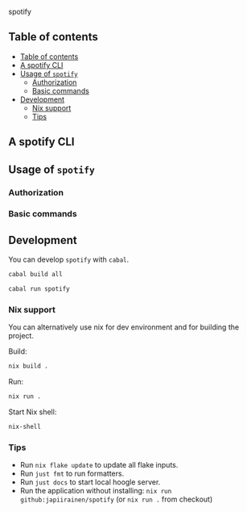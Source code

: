 spotify

## Table of contents

- [Table of contents](#table-of-contents)
- [A spotify CLI](#a-spotify-cli)
- [Usage of `spotify`](#usage-of-spotify)
  - [Authorization](#authorization)
  - [Basic commands](#basic-commands)
- [Development](#development)
  - [Nix support](#nix-support)
  - [Tips](#tips)

## A spotify CLI

## Usage of `spotify`

### Authorization

### Basic commands

## Development

You can develop `spotify` with `cabal`.

```sh
cabal build all

cabal run spotify
```

### Nix support

You can alternatively use nix for dev environment and for building the project.

Build:

```sh
nix build .
```

Run:

```sh
nix run .
```

Start Nix shell:

```sh
nix-shell
```

### Tips

- Run `nix flake update` to update all flake inputs.
- Run `just fmt` to run formatters.
- Run `just docs` to start  local hoogle server.
- Run the application without installing: `nix run github:japiirainen/spotify` (or `nix run .` from checkout)
